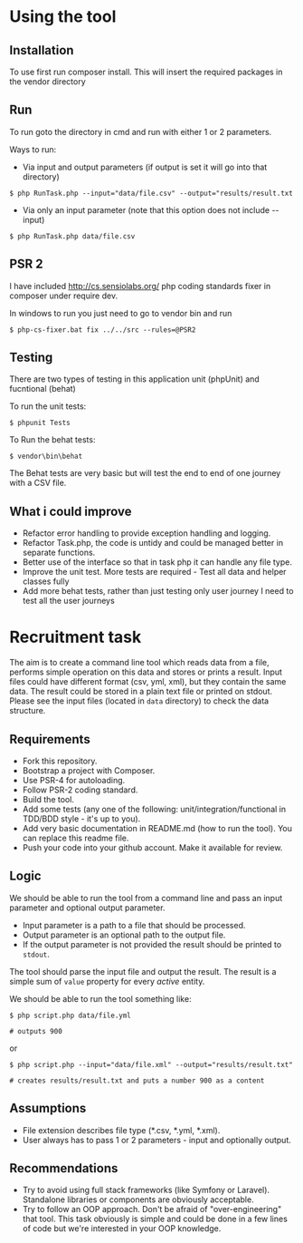 # Using the tool

## Installation

To use first run composer install. This will insert the required packages in the vendor directory

## Run

To run goto the directory in cmd and run with either 1 or 2 parameters.

Ways to run: 

- Via input and output parameters (if output is set it will go into that directory)

```
$ php RunTask.php --input="data/file.csv" --output="results/result.txt
```

- Via only an input parameter (note that this option does not include --input)

```
$ php RunTask.php data/file.csv
```

## PSR 2 

I have included http://cs.sensiolabs.org/ php coding standards fixer in composer under require dev. 

In windows to run you just need to go to vendor bin and run 


```
$ php-cs-fixer.bat fix ../../src --rules=@PSR2
```

## Testing

There are two types of testing in this application unit (phpUnit) and fucntional (behat)

To run the unit tests:

```
$ phpunit Tests
```

To Run the behat tests:

```
$ vendor\bin\behat
```

The Behat tests are very basic but will test the end to end of one journey with a CSV file. 


## What i could improve

- Refactor error handling to provide exception handling and logging. 
- Refactor Task.php, the code is untidy and could be managed better in separate functions. 
- Better use of the interface so that in task php it can handle any file type. 
- Improve the unit test. More tests are required - Test all data and helper classes fully
- Add more behat tests, rather than just testing only user journey I need to test all the user journeys


# Recruitment task

The aim is to create a command line tool which reads data from a file, performs simple operation on this data and stores or prints a result. Input files could have different format (csv, yml, xml), but they contain the same data. The result could be stored in a plain text file or printed on stdout. Please see the input files (located in `data` directory) to check the data structure.

## Requirements

- Fork this repository.
- Bootstrap a project with Composer.
- Use PSR-4 for autoloading.
- Follow PSR-2 coding standard.
- Build the tool.
- Add some tests (any one of the following: unit/integration/functional in TDD/BDD style - it's up to you).
- Add very basic documentation in README.md (how to run the tool). You can replace this readme file.
- Push your code into your github account. Make it available for review.

## Logic

We should be able to run the tool from a command line and pass an input parameter and optional output parameter.

- Input parameter is a path to a file that should be processed.
- Output parameter is an optional path to the output file.
- If the output parameter is not provided the result should be printed to `stdout`.

The tool should parse the input file and output the result. The result is a simple sum of `value` property for every _active_ entity.

We should be able to run the tool something like:

```
$ php script.php data/file.yml

# outputs 900
```

or

```
$ php script.php --input="data/file.xml" --output="results/result.txt"

# creates results/result.txt and puts a number 900 as a content
```

## Assumptions

- File extension describes file type (*.csv, *.yml, *.xml).
- User always has to pass 1 or 2 parameters - input and optionally output.

## Recommendations

- Try to avoid using full stack frameworks (like Symfony or Laravel). Standalone libraries or components are obviously acceptable.
- Try to follow an OOP approach. Don't be afraid of "over-engineering" that tool. This task obviously is simple and could be done in a few lines of code but we're interested in your OOP knowledge.
